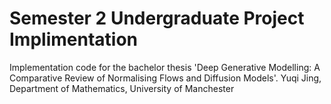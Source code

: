 # Semester 2 Undergraduate Project Implimentation
Implementation code for the bachelor thesis 'Deep Generative Modelling: A Comparative Review of Normalising Flows and Diffusion Models'. Yuqi Jing, Department of Mathematics, University of Manchester
